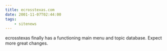 ```yaml
---
title: ecrosstexas.com
date: 2001-11-07T02:44:00
tags:
    - sitenews
---
```


ecrosstexas finally has a functioning main menu and topic database. Expect more great changes.